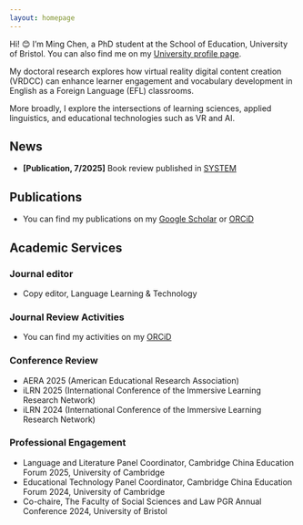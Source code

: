 ```yaml
---
layout: homepage
---
```


Hi! 😊 I’m Ming Chen, a PhD student at the School of Education, University of Bristol. You can also find me on my [University profile page](https://research-information.bris.ac.uk/en/persons/ming-chen).

My doctoral research explores how virtual reality digital content creation (VRDCC) can enhance learner engagement and vocabulary development in English as a Foreign Language (EFL) classrooms. 

More broadly, I explore the intersections of learning sciences, applied linguistics, and educational technologies such as VR and AI.

## News
- **[Publication, 7/2025]**  Book review published in [SYSTEM](https://doi.org/10.1016/j.system.2025.103758)

## Publications
- You can find my publications on my [Google Scholar](https://scholar.google.com/citations?user=bhmuN8YAAAAJ&hl=en) or [ORCiD](https://orcid.org/0000-0003-4099-1606)

## Academic Services
### Journal editor
- Copy editor, Language Learning & Technology

### Journal Review Activities  
- You can find my activities on my [ORCiD](https://orcid.org/0000-0003-4099-1606)

### Conference Review  
- AERA 2025 (American Educational Research Association)  
- iLRN 2025 (International Conference of the Immersive Learning Research Network)  
- iLRN 2024 (International Conference of the Immersive Learning Research Network)  

### Professional Engagement  
- Language and Literature Panel Coordinator, Cambridge China Education Forum 2025, University of Cambridge  
- Educational Technology Panel Coordinator, Cambridge China Education Forum 2024, University of Cambridge
- Co-chaire, The Faculty of Social Sciences and Law PGR Annual Conference 2024, University of Bristol

